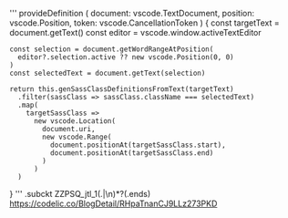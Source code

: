 '''
 provideDefinition (
    document: vscode.TextDocument,
    position: vscode.Position,
    token: vscode.CancellationToken
  ) {
    const targetText = document.getText()
    const editor = vscode.window.activeTextEditor
 
    const selection = document.getWordRangeAtPosition(
      editor?.selection.active ?? new vscode.Position(0, 0)
    )
    const selectedText = document.getText(selection)
 
    return this.genSassClassDefinitionsFromText(targetText)
      .filter(sassClass => sassClass.className === selectedText)
      .map(
        targetSassClass =>
          new vscode.Location(
            document.uri,
            new vscode.Range(
              document.positionAt(targetSassClass.start),
              document.positionAt(targetSassClass.end)
            )
          )
      )
  }
'''
\.subckt ZZPSQ_jtl_1(.|\n)*?(\.ends)
  https://codelic.co/BlogDetail/RHpaTnanCJ9LLz273PKD